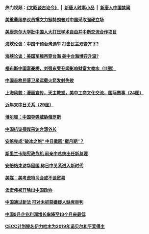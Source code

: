 #### 热门视频：[《文昭谈古论今》](https://github.com/gfw-breaker/wenzhao/blob/master/README.md?t=10290033) &nbsp;|&nbsp; [新唐人时事小品](https://github.com/gfw-breaker/ntdtv-comedy/blob/master/README.md?t=10290033) &nbsp;|&nbsp; [新唐人中国禁闻](https://github.com/gfw-breaker/ntdtv-news/blob/master/README.md?t=10290033)

#### [美重量级参议员撰文力挺特朗普对中国采取强硬立场](../pages/zyyyoeqqvi/4632556.md?t=10290033) 

#### [美康奈尔大学批中国人大打压学术自由并中断交流合作项目](../pages/zyyyoeqqvi/4632463.md?t=10290033) 

#### [海峡论谈：中国干预台湾选举 打击民主双管齐下?](../pages/zyyyoeqqvi/4632453.md?t=10290033) 

#### [海峡论谈：美国军舰再穿台海 美中台海博弈升温?](../pages/zyyyoeqqvi/4632446.md?t=10290033) 

#### [福布斯中国富豪榜，刘强东受丑闻影响财富大缩水（11图）](../pages/zyyyoeqqvi/4632317.md?t=10290033) 

#### [中国首枚民营卫星运载火箭发射失败](../pages/zyyyoeqqvi/4632315.md?t=10290033) 

#### [上海风貌：漫画宣传，天主教堂，美中工商文化交流，国际赛事（24图）](../pages/zyyyoeqqvi/4631899.md?t=10290033) 

#### [近年来中日关系（29图）](../pages/zyyyoeqqvi/4631751.md?t=10290033) 

#### [博尔顿：中国导弹威胁俄罗斯](../pages/zyyyoeqqvi/4631697.md?t=10290033) 

#### [中国抗议德媒采访台湾外长](../pages/zyyyoeqqvi/4631687.md?t=10290033) 

#### [安倍完成“破冰之旅” 中日重回“蜜月期”？](../pages/zyyyoeqqvi/4631655.md?t=10290033) 

#### [斯里兰卡陷宪政危机 前亲中总统出任新总理](../pages/zyyyoeqqvi/4631539.md?t=10290033) 

#### [安倍结束访华回国 称日中关系进入新时代](../pages/zyyyoeqqvi/4631537.md?t=10290033) 

#### [美媒：美考虑特习会或不谈贸易](../pages/zyyyoeqqvi/4631529.md?t=10290033) 

#### [孟宏伟被开除出中国政协](../pages/zyyyoeqqvi/4631525.md?t=10290033) 

#### [中国通过新法 可对未抓获嫌疑人缺席审判](../pages/zyyyoeqqvi/4631520.md?t=10290033) 

#### [中国9月企业利润增长率降至18个月来最低](../pages/zyyyoeqqvi/4631479.md?t=10290033) 

#### [CECC计划提名伊力哈木为2019年诺贝尔和平奖得主](../pages/zyyyoeqqvi/4631121.md?t=10290033) 

